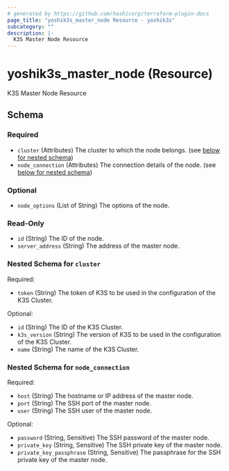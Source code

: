 ```yaml
---
# generated by https://github.com/hashicorp/terraform-plugin-docs
page_title: "yoshik3s_master_node Resource - yoshik3s"
subcategory: ""
description: |-
  K3S Master Node Resource
---
```


# yoshik3s_master_node (Resource)

K3S Master Node Resource



<!-- schema generated by tfplugindocs -->
## Schema

### Required

- `cluster` (Attributes) The cluster to which the node belongs. (see [below for nested schema](#nestedatt--cluster))
- `node_connection` (Attributes) The connection details of the node. (see [below for nested schema](#nestedatt--node_connection))

### Optional

- `node_options` (List of String) The options of the node.

### Read-Only

- `id` (String) The ID of the node.
- `server_address` (String) The address of the master node.

<a id="nestedatt--cluster"></a>
### Nested Schema for `cluster`

Required:

- `token` (String) The token of K3S to be used in the configuration of the K3S Cluster.

Optional:

- `id` (String) The ID of the K3S Cluster.
- `k3s_version` (String) The version of K3S to be used in the configuration of the K3S Cluster.
- `name` (String) The name of the K3S Cluster.


<a id="nestedatt--node_connection"></a>
### Nested Schema for `node_connection`

Required:

- `host` (String) The hostname or IP address of the master node.
- `port` (String) The SSH port of the master node.
- `user` (String) The SSH user of the master node.

Optional:

- `password` (String, Sensitive) The SSH password of the master node.
- `private_key` (String, Sensitive) The SSH private key of the master node.
- `private_key_passphrase` (String, Sensitive) The passphrase for the SSH private key of the master node.
